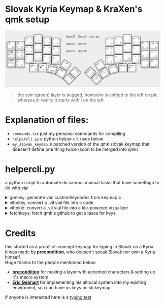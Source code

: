 # Slovak Kyria Keymap & KraXen's qmk setup
![keymap](keymap.png) 

> the sym (green) layer is bugged, homerow is shifted to the left on pic whereas in reality it starts with ! on the left
  
# Explanation of files:
- ``commands.txt`` just my personal commands for compiling.
- ``helpercli.py`` a python helper cli. uses below
- ``my_slovak_keymap.h`` patched version of the qmk slovak keymap that doesen't define one thing twice (soon to be merged into qmk)

# helpercli.py
a python script to automate do various manual tasks that have somethign to do with [vial](https://get.vial.today)  
<details>
<summary>genkey: generate vial customKeycodes from keymap.c</summary>
  
automatically find the ``custom_keycodes`` enum in your ``keymap.c`` and modifies vial.json to recognize the keys:  
![genkey](https://cdn.discordapp.com/attachments/538734863977676803/936572421476077598/Capture_2022_m01.d28_1144.png)  
</details>
  
<details>
<summary>viltokey: convert a .vil vial file into c code</summary>
  
reads a given ``.vil`` savefile and converts it into (hopefully) valid c code. some minor cleanup migh be necessary. expects you to paste it into your ``keymap.c`` 
![viltokey](https://cdn.discordapp.com/attachments/538734863977676803/936573150425145365/unknown.png)  
</details>
  
<details>
<summary>viltokle: convert a .vil vial file into a kle-powered vizualizer</summary>
  
provided a ``.vil`` it will generate 4 layer jsons (define which layers you want at the top of the code) 
- then drag and drop these jsons into [http://www.keyboard-layout-editor.com](http://www.keyboard-layout-editor.com) and save the layers as .png, named 0 to 3 in the ``kle`` folder    
- then run the **sandwichkle** command and check ``keymap.png``:
  
![keymap](https://cdn.discordapp.com/attachments/538734863977676803/936575081587552306/keymap.png)  
> the middle layer labels are not done, WIP
</details>

<details>
<summary>fetchkeys: fetch qmk's github to get aliases for keys</summary>
   
this will download latest qmk keycode alias definitions. useful when generating a keymap.c, it can find shorter valid keycodes, for example ``KC_SCROLLLOCK`` is also ``KC_BRMD`` and short keycodes look better in the keymap.
</details>
  

# Credits
this started as a proof-of-concept keymap for typing in Slovak on a Kyria.  
it was made by [**precondition**](https://github.com/precondition), who doesen't speak Slovak nor own a Kyria himself.  
Huge thanks to the people mentioned below:
- [**precondition**](https://github.com/precondition) for making a layer with accented characters & setting up it's macro system
- [**Eric Gebhart**](https://github.com/EricGebhart) for implementing his altlocal system into my existing enviroment, so i can have us keys on sk keymap
  
if anyone is interested here is a [typing test](https://www.youtube.com/watch?v=jbK86MmciDs)
